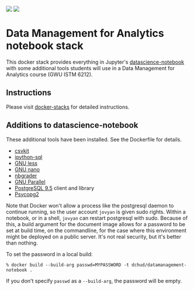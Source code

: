 [![](https://images.microbadger.com/badges/version/dchud/datamanagement-notebook.svg)](http://microbadger.com/images/dchud/datamanagement-notebook "Get your own version badge on microbadger.com")
[![](https://images.microbadger.com/badges/image/dchud/datamanagement-notebook.svg)](http://microbadger.com/images/dchud/datamanagement-notebook "Get your own image badge on microbadger.com")

# Data Management for Analytics notebook stack

This docker stack provides everything in Jupyter's
[datascience-notebook](https://github.com/jupyter/docker-stacks/tree/master/datascience-notebook)
with some additional tools students will use in a Data Management
for Analytics course (GWU ISTM 6212).


## Instructions

Please visit [docker-stacks](https://github.com/jupyter/docker-stacks) for
detailed instructions.


## Additions to datascience-notebook

These additional tools have been installed.  See the Dockerfile for
details.

 * [csvkit](https://csvkit.readthedocs.io/)
 * [ipython-sql](https://github.com/catherinedevlin/ipython-sql)
 * [GNU less](https://www.gnu.org/software/less/)
 * [GNU nano](https://www.nano-editor.org/)
 * [nbgrader](https://nbgrader.readthedocs.io/en/stable/)
 * [GNU Parallel](https://www.gnu.org/software/parallel/)
 * [PostgreSQL 9.5](https://www.postgresql.org/) client and library
 * [Psycopg2](http://initd.org/psycopg/)

Note that Docker won't allow a process like the postgresql daemon
to continue running, so the user account `jovyan` is given sudo
rights.  Within a notebook, or in a shell, `jovyan` can restart
postgresql with sudo.  Because of this, a build argument for the
document image allows for a password to be set at build time, on
the commandline, for the case where this environment might be
deployed on a public server.  It's not real security, but it's
better than nothing.

To set the password in a local build:

    % docker build --build-arg passwd=MYPASSWORD -t dchud/datamanagement-notebook .

If you don't specify `passwd` as a `--build-arg`, the password will
be empty.
